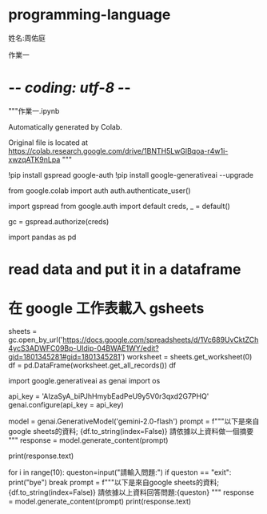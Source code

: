 # programming-language
姓名:周佑庭

作業一
# -*- coding: utf-8 -*-
"""作業一.ipynb

Automatically generated by Colab.

Original file is located at
    https://colab.research.google.com/drive/1BNTH5LwGlBqoa-r4w1i-xwzqATK9nLpa
"""

!pip install gspread google-auth
!pip install google-generativeai --upgrade

from google.colab import auth
auth.authenticate_user()

import gspread
from google.auth import default
creds, _ = default()

gc = gspread.authorize(creds)

import pandas as pd
# read data and put it in a dataframe
# 在 google 工作表載入 gsheets
sheets = gc.open_by_url('https://docs.google.com/spreadsheets/d/1Vc689UvCktZCh4ycS3ADWFC09Bp-UIdip-04BWAE1WY/edit?gid=1801345281#gid=1801345281')
worksheet = sheets.get_worksheet(0)
df = pd.DataFrame(worksheet.get_all_records())
df



import google.generativeai as genai
import os

api_key = 'AIzaSyA_biPJhHmybEadPeU9y5V0r3qxd2G7PHQ'
genai.configure(api_key = api_key)

model = genai.GenerativeModel('gemini-2.0-flash')
prompt = f"""以下是來自google sheets的資料;
{df.to_string(index=False)}
請依據以上資料做一個摘要
"""
response = model.generate_content(prompt)

print(response.text)

for i in range(10):
  queston=input("請輸入問題:")
  if queston == "exit":
    print("bye")
    break
  prompt = f"""以下是來自google sheets的資料;
  {df.to_string(index=False)}
  請依據以上資料回答問題:{queston}
  """
  response = model.generate_content(prompt)
  print(response.text)

